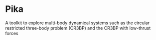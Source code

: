 # Pika

A toolkit to explore multi-body dynamical systems such as the circular restricted
three-body problem (CR3BP) and the CR3BP with low-thrust forces
